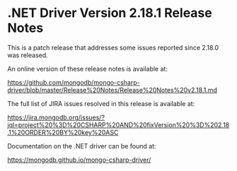 # .NET Driver Version 2.18.1 Release Notes

This is a patch release that addresses some issues reported since 2.18.0 was released.

An online version of these release notes is available at:

https://github.com/mongodb/mongo-csharp-driver/blob/master/Release%20Notes/Release%20Notes%20v2.18.1.md

The full list of JIRA issues resolved in this release is available at:

https://jira.mongodb.org/issues/?jql=project%20%3D%20CSHARP%20AND%20fixVersion%20%3D%202.18.1%20ORDER%20BY%20key%20ASC

Documentation on the .NET driver can be found at:

https://mongodb.github.io/mongo-csharp-driver/
